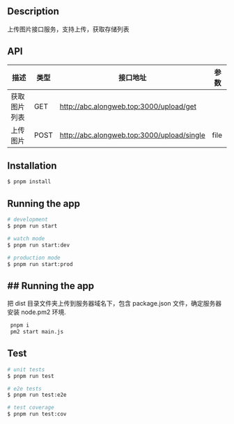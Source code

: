 ## Description

上传图片接口服务，支持上传，获取存储列表

## API

| 描述         | 类型 | 接口地址                                     | 参数 |
| ------------ | ---- | -------------------------------------------- | ---- |
| 获取图片列表 | GET  | <http://abc.alongweb.top:3000/upload/get>    |      |
| 上传图片     | POST | <http://abc.alongweb.top:3000/upload/single> | file |

## Installation

```bash
$ pnpm install
```

## Running the app

```bash
# development
$ pnpm run start

# watch mode
$ pnpm run start:dev

# production mode
$ pnpm run start:prod
```

## ## Running the app

把 dist 目录文件夹上传到服务器域名下，包含 package.json 文件，确定服务器安装 node.pm2 环境.

```bash
 pnpm i
 pm2 start main.js
```

## Test

```bash
# unit tests
$ pnpm run test

# e2e tests
$ pnpm run test:e2e

# test coverage
$ pnpm run test:cov
```
